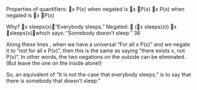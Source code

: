 ﻿Properties of quantifiers:
x P(x) when negated is x P(x)
x P(x) when negated is x P(x)

Why?
x sleeps(x)“Everybody sleeps.”
Negated:  (x sleeps(x))
x  sleeps(x)which says: “Somebody doesn’t sleep.”
36

Along these lines , when we have a universal “For all x P(x)” and we negate it to “not for all x P(x)”, then this is the same as saying “there exists x,  not P(x)”. In other words, the two negations on the outside can be eliminated. (But leave the one on the inside alone!)

So, an equivalent of “It is not the case that everybody sleeps.” is to say that there is somebody that doesn’t sleep.”